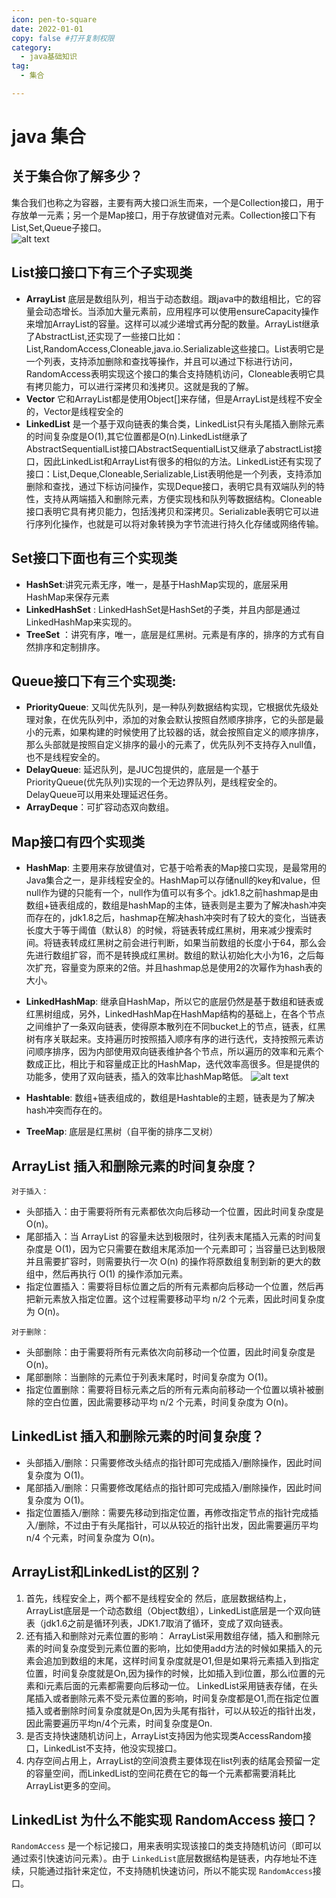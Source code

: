 ```yaml
---
icon: pen-to-square
date: 2022-01-01
copy: false #打开复制权限
category:
  - java基础知识
tag:
  - 集合

---
```


# java 集合

## 关于集合你了解多少？  

集合我们也称之为容器，主要有两大接口派生而来，一个是Collection接口，用于存放单一元素；另一个是Map接口，用于存放键值对元素。Collection接口下有List,Set,Queue子接口。  
![alt text](image.png)

## List接口接口下有三个子实现类
+ **ArrayList** 底层是数组队列，相当于动态数组。跟java中的数组相比，它的容量会动态增长。当添加大量元素前，应用程序可以使用ensureCapacity操作来增加ArrayList的容量。这样可以减少递增式再分配的数量。ArrayList继承了AbstractList,还实现了一些接口比如：List,RandomAccess,Cloneable,java.io.Serializable这些接口。List表明它是一个列表，支持添加删除和查找等操作，并且可以通过下标进行访问，RandomAccess表明实现这个接口的集合支持随机访问，Cloneable表明它具有拷贝能力，可以进行深拷贝和浅拷贝。这就是我的了解。
+ **Vector** 它和ArrayList都是使用Object[]来存储，但是ArrayList是线程不安全的，Vector是线程安全的
+ **LinkedList** 是一个基于双向链表的集合类，LinkedList只有头尾插入删除元素的时间复杂度是O(1),其它位置都是O(n).LinkedList继承了AbstractSequentialList接口AbstractSequentialList又继承了abstractList接口，因此LinkedList和ArrayList有很多的相似的方法。LinkedList还有实现了接口：List,Deque,Cloneable,Serializable,List表明他是一个列表，支持添加删除和查找，通过下标访问操作，实现Deque接口，表明它具有双端队列的特性，支持从两端插入和删除元素，方便实现栈和队列等数据结构。Cloneable接口表明它具有拷贝能力，包括浅拷贝和深拷贝。Serializable表明它可以进行序列化操作，也就是可以将对象转换为字节流进行持久化存储或网络传输。


## Set接口下面也有三个实现类
+ **HashSet**:讲究元素无序，唯一，是基于HashMap实现的，底层采用HashMap来保存元素
+ **LinkedHashSet** :  LinkedHashSet是HashSet的子类，并且内部是通过LinkedHashMap来实现的。
+ **TreeSet** ：讲究有序，唯一，底层是红黑树。元素是有序的，排序的方式有自然排序和定制排序。


## Queue接口下有三个实现类:
+ **PriorityQueue**:  又叫优先队列，是一种队列数据结构实现，它根据优先级处理对象，在优先队列中，添加的对象会默认按照自然顺序排序，它的头部是最小的元素，如果构建的时候使用了比较器的话，就会按照自定义的顺序排序，那么头部就是按照自定义排序的最小的元素了，优先队列不支持存入null值，也不是线程安全的。
+ **DelayQueue**: 延迟队列，是JUC包提供的，底层是一个基于PriorityQueue(优先队列)实现的一个无边界队列，是线程安全的。DelayQueue可以用来处理延迟任务。
+ **ArrayDeque**：可扩容动态双向数组。


## Map接口有四个实现类
+ **HashMap**: 主要用来存放键值对，它基于哈希表的Map接口实现，是最常用的Java集合之一，是非线程安全的。HashMap可以存储null的key和value，但null作为键的只能有一个，null作为值可以有多个。jdk1.8之前hashmap是由数组+链表组成的，数组是hashMap的主体，链表则是主要为了解决hash冲突而存在的，jdk1.8之后，hashmap在解决hash冲突时有了较大的变化，当链表长度大于等于阈值（默认8）的时候，将链表转成红黑树，用来减少搜索时间。将链表转成红黑树之前会进行判断，如果当前数组的长度小于64，那么会先进行数组扩容，而不是转换成红黑树。数组的默认初始化大小为16，之后每次扩充，容量变为原来的2倍。并且hashmap总是使用2的次幂作为hash表的大小。
+ **LinkedHashMap**: 继承自HashMap，所以它的底层仍然是基于数组和链表或红黑树组成，另外，LinkedHashMap在HashMap结构的基础上，在各个节点之间维护了一条双向链表，使得原本散列在不同bucket上的节点，链表，红黑树有序关联起来。支持遍历时按照插入顺序有序的进行迭代，支持按照元素访问顺序排序，因为内部使用双向链表维护各个节点，所以遍历的效率和元素个数成正比，相比于和容量成正比的HashMap，迭代效率高很多。但是提供的功能多，使用了双向链表，插入的效率比hashMap略低。
![alt text](image-1.png)

+ **Hashtable**:  数组+链表组成的，数组是Hashtable的主题，链表是为了解决hash冲突而存在的。
+ **TreeMap**: 底层是红黑树（自平衡的排序二叉树）


## ArrayList 插入和删除元素的时间复杂度？
`对于插入：`
+ 头部插入：由于需要将所有元素都依次向后移动一个位置，因此时间复杂度是 O(n)。
+ 尾部插入：当 ArrayList 的容量未达到极限时，往列表末尾插入元素的时间复杂度是 O(1)，因为它只需要在数组末尾添加一个元素即可；当容量已达到极限并且需要扩容时，则需要执行一次 O(n) 的操作将原数组复制到新的更大的数组中，然后再执行 O(1) 的操作添加元素。
+ 指定位置插入：需要将目标位置之后的所有元素都向后移动一个位置，然后再把新元素放入指定位置。这个过程需要移动平均 n/2 个元素，因此时间复杂度为 O(n)。  
  
`对于删除：`
+ 头部删除：由于需要将所有元素依次向前移动一个位置，因此时间复杂度是 O(n)。
+ 尾部删除：当删除的元素位于列表末尾时，时间复杂度为 O(1)。
+ 指定位置删除：需要将目标元素之后的所有元素向前移动一个位置以填补被删除的空白位置，因此需要移动平均 n/2 个元素，时间复杂度为 O(n)。


## LinkedList 插入和删除元素的时间复杂度？
+ 头部插入/删除：只需要修改头结点的指针即可完成插入/删除操作，因此时间复杂度为 O(1)。
+ 尾部插入/删除：只需要修改尾结点的指针即可完成插入/删除操作，因此时间复杂度为 O(1)。
+ 指定位置插入/删除：需要先移动到指定位置，再修改指定节点的指针完成插入/删除，不过由于有头尾指针，可以从较近的指针出发，因此需要遍历平均 n/4 个元素，时间复杂度为 O(n)。


## ArrayList和LinkedList的区别？
1. 首先，线程安全上，两个都不是线程安全的
然后，底层数据结构上，ArrayList底层是一个动态数组（Object数组），LinkedList底层是一个双向链表（jdk1.6之前是循环列表，JDK1.7取消了循环，变成了双向链表。
1. 还有插入和删除对元素位置的影响：
ArrayList采用数组存储，插入和删除元素的时间复杂度受到元素位置的影响，比如使用add方法的时候如果插入的元素会追加到数组的末尾，这样时间复杂度就是O1,但是如果将元素插入到指定位置，时间复杂度就是On,因为操作的时候，比如插入到i位置，那么i位置的元素和i元素后面的元素都需要向后移动一位。
LinkedList采用链表存储，在头尾插入或者删除元素不受元素位置的影响，时间复杂度都是O1,而在指定位置插入或者删除时间复杂度就是On,因为头尾有指针，可以从较近的指针出发，因此需要遍历平均n/4个元素，时间复杂度是On.
1. 是否支持快速随机访问上，ArrayList支持因为他实现类AccessRandom接口，LinkedList不支持，他没实现接口。
1. 内存空间占用上，ArrayList的空间浪费主要体现在list列表的结尾会预留一定的容量空间，而LinkedList的空间花费在它的每一个元素都需要消耗比ArrayList更多的空间。


## LinkedList 为什么不能实现 RandomAccess 接口？
`RandomAccess` 是一个标记接口，用来表明实现该接口的类支持随机访问（即可以通过索引快速访问元素）。由于 `LinkedList`底层数据结构是链表，内存地址不连续，只能通过指针来定位，不支持随机快速访问，所以不能实现 `RandomAccess`接口。